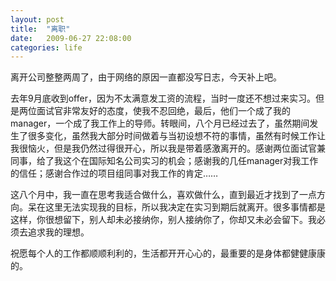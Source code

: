 ```yaml
---
layout: post
title:  "离职"
date:   2009-06-27 22:08:00
categories: life
---
```


离开公司整整两周了，由于网络的原因一直都没写日志，今天补上吧。

去年9月底收到offer，因为不太满意发工资的流程，当时一度还不想过来实习。但是两位面试官非常友好的态度，使我不忍回绝，最后，他们一个成了我的manager，一个成了我工作上的导师。转眼间，八个月已经过去了，虽然期间发生了很多变化，虽然我大部分时间做着与当初设想不符的事情，虽然有时候工作让我很恼火，但是我仍然过得很开心，所以我是带着感激离开的。感谢两位面试官兼同事，给了我这个在国际知名公司实习的机会；感谢我的几任manager对我工作的信任；感谢合作过的项目组同事对我工作的肯定……

这八个月中，我一直在思考我适合做什么，喜欢做什么，直到最近才找到了一点方向。呆在这里无法实现我的目标，所以我决定在实习到期后就离开。很多事情都是这样，你很想留下，别人却未必接纳你，别人接纳你了，你却又未必会留下。我必须去追求我的理想。

祝愿每个人的工作都顺顺利利的，生活都开开心心的，最重要的是身体都健健康康的。
